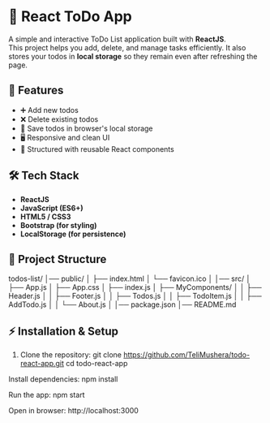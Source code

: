 # 📝 React ToDo App

A simple and interactive ToDo List application built with **ReactJS**.  
This project helps you add, delete, and manage tasks efficiently. It also stores your todos in **local storage** so they remain even after refreshing the page.  


## 🚀 Features
- ➕ Add new todos
- ❌ Delete existing todos
- 💾 Save todos in browser's local storage
- 🖥️ Responsive and clean UI
- 📂 Structured with reusable React components


## 🛠️ Tech Stack
- **ReactJS**
- **JavaScript (ES6+)**
- **HTML5 / CSS3**
- **Bootstrap (for styling)**
- **LocalStorage (for persistence)**


## 📂 Project Structure
todos-list/
│── public/
│ ├── index.html
│ └── favicon.ico
│
│── src/
│ ├── App.js
│ ├── App.css
│ ├── index.js
│ ├── MyComponents/
│ │ ├── Header.js
│ │ ├── Footer.js
│ │ ├── Todos.js
│ │ ├── TodoItem.js
│ │ ├── AddTodo.js
│ │ └── About.js
│
│── package.json
│── README.md


## ⚡ Installation & Setup

1. Clone the repository:
   git clone https://github.com/TeliMushera/todo-react-app.git
   cd todo-react-app
   
Install dependencies:
npm install

Run the app:
npm start

Open in browser:
http://localhost:3000
